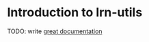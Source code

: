 # Introduction to lrn-utils

TODO: write [great documentation](http://jacobian.org/writing/what-to-write/)
